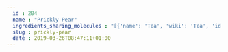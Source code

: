 ```yaml
---
  id : 204
  name : "Prickly Pear"
  ingredients_sharing_molecules : "[{'name': 'Tea', 'wiki': 'Tea', 'id': 310, 'category': 'Plant', 'common_molecules': [89594, 5280443, 5280598, 5367719, 6054, 7284, 527, 8858, 8094, 638278, 1031, 6072, 6202, 5363388, 644104, 5280511, 650, 8103, 13144, 4788, 637775, 5319754, 247, 61020, 8452, 643731, 853433, 6560, 638011, 1889, 15394, 5280445, 637566, 240, 33931, 7462, 5365811, 5281167, 5283329, 8130, 798, 6569, 441005, 6561, 637542, 441484, 107971, 5284639, 10448, 338, 7288, 8723, 12756, 11552, 79803, 1110, 6050, 6986, 5318042, 31260, 2345, 5280863, 784, 10393, 439341, 7150, 1549026, 638014, 126, 4133, 998, 7847, 445070, 768, 323, 1183, 9862, 5281708, 637511, 8914, 11449, 31253, 5284503, 802, 180, 72, 61503, 643941, 999, 439246, 244, 8768, 26447, 7710, 439263, 1130, 454, 107, 878, 12180, 444539, 5281, 18635, 7858, 8857, 5315892, 11509, 6184, 643779, 12777, 6251, 439533, 11128, 7654]}, {'name': 'Passionfruit', 'wiki': 'Passiflora_edulis', 'id': 198, 'category': 'Fruit', 'common_molecules': [89594, 5280443, 5280598, 7997, 5367719, 6054, 7284, 527, 8858, 8094, 638278, 1031, 6072, 6202, 5363388, 644104, 637758, 5280511, 650, 8103, 13144, 180, 637775, 61020, 247, 8452, 853433, 6560, 638011, 1889, 15394, 5280445, 637566, 240, 33931, 7462, 5365811, 8130, 798, 6569, 441005, 6561, 637542, 441484, 107971, 5284639, 10448, 338, 7288, 8723, 12756, 11552, 79803, 1110, 6050, 6986, 5318042, 31260, 2345, 5280863, 784, 10393, 439341, 7150, 1549026, 638014, 126, 4133, 998, 7847, 445070, 768, 323, 1183, 9862, 5281708, 637511, 5284503, 802, 72, 61503, 643941, 999, 439246, 244, 8768, 26447, 7710, 439263, 1130, 454, 107, 878, 12180, 444539, 5281, 5365027, 5362622, 11173, 18635, 7858, 4788, 8857, 5315892, 11509, 6184, 643779, 12777, 6251, 439533, 11128, 7654]}, {'name': 'Tomato', 'wiki': 'Tomato', 'id': 364, 'category': 'Vegetable Fruit', 'common_molecules': [89594, 5280443, 5280598, 7997, 5367719, 6054, 7284, 527, 8858, 8094, 638278, 1031, 6072, 6202, 5363388, 644104, 5280511, 650, 8103, 13144, 180, 637775, 61020, 247, 8452, 643731, 853433, 6560, 638011, 1889, 15394, 5280445, 637566, 240, 33931, 5365811, 5281167, 8130, 798, 6569, 441005, 6561, 637542, 441484, 107971, 5284639, 10448, 338, 7288, 8723, 12756, 11552, 79803, 1110, 6050, 6986, 5318042, 3776, 31260, 2345, 5280863, 784, 10393, 439341, 7150, 1549026, 638014, 126, 4133, 998, 7847, 445070, 768, 323, 1183, 9862, 5281708, 637511, 5284503, 802, 72, 61503, 643941, 999, 439246, 244, 8768, 26447, 7710, 439263, 1130, 454, 107, 11508, 878, 12180, 444539, 5281, 11173, 18635, 7858, 4788, 8857, 5315892, 11509, 6184, 643779, 12777, 6251, 439533, 11128, 7654]}, {'name': 'Guava', 'wiki': 'Guava', 'id': 183, 'category': 'Fruit', 'common_molecules': [89594, 5280443, 5280598, 7997, 5367719, 6054, 7284, 527, 8094, 638278, 6072, 6202, 5363388, 644104, 637758, 5280511, 650, 8103, 13144, 4788, 637775, 5319754, 247, 61020, 8452, 643731, 853433, 6560, 638011, 1889, 15394, 5280445, 637566, 240, 33931, 7462, 5365811, 8130, 798, 6569, 441005, 6561, 637542, 441484, 107971, 5362782, 5284639, 10448, 338, 7288, 8723, 12756, 11552, 79803, 1110, 6050, 6986, 5318042, 31260, 2345, 5280863, 784, 10393, 439341, 7150, 1549026, 638014, 126, 998, 7847, 445070, 768, 323, 1183, 9862, 5281708, 637511, 8914, 31253, 5284503, 802, 180, 72, 61503, 643941, 999, 439246, 244, 8768, 26447, 7710, 439263, 1130, 454, 107, 878, 12180, 444539, 5281, 11173, 18635, 7858, 8857, 5315892, 11509, 6184, 643779, 6251, 439533, 11128, 7654]}, {'name': 'Papaya', 'wiki': 'Papaya', 'id': 196, 'category': 'Fruit', 'common_molecules': [89594, 5280443, 5280598, 7997, 5367719, 6054, 7284, 527, 8094, 638278, 1031, 6072, 6202, 5363388, 644104, 5280511, 650, 8103, 13144, 180, 637775, 5319754, 247, 61020, 8452, 853433, 6560, 638011, 1889, 15394, 5280445, 637566, 240, 33931, 7462, 5365811, 8130, 798, 6569, 441005, 6561, 637542, 441484, 107971, 5284639, 10448, 338, 7288, 8723, 12756, 11552, 79803, 1110, 6050, 6986, 5318042, 3776, 31260, 2345, 5280863, 784, 10393, 439341, 7150, 1549026, 638014, 126, 4133, 998, 7847, 445070, 768, 323, 1183, 9862, 5281708, 637511, 8914, 31253, 5284503, 802, 72, 61503, 643941, 999, 439246, 244, 8768, 26447, 7710, 439263, 1130, 454, 107, 878, 12180, 444539, 5281, 18635, 7858, 4788, 8857, 5315892, 11509, 6184, 643779, 12777, 6251, 439533, 11128, 7654]}]"
  slug : prickly-pear
  date : 2019-03-26T08:47:11+01:00
---
```



